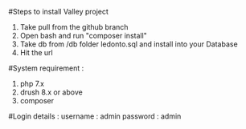 #Steps to install Valley project 
1. Take pull from the github branch
2. Open bash and run "composer install"
3. Take db from /db folder ledonto.sql and install into your Database
4. Hit the url

#System requirement :
1. php 7.x
2. drush 8.x or above
3. composer

#Login details :
username : admin
password : admin